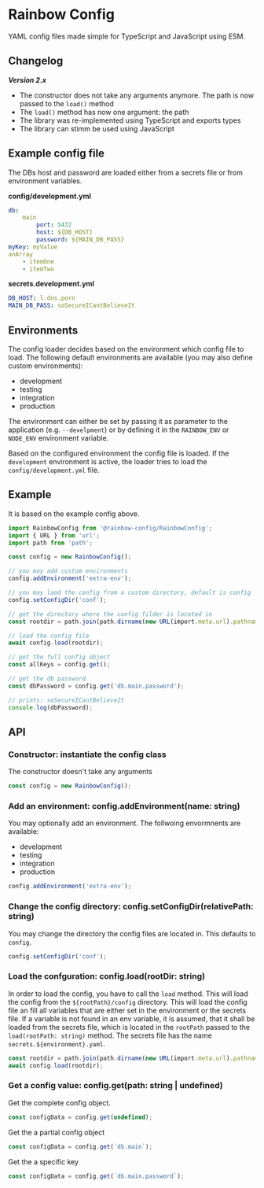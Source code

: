 # Rainbow Config

YAML config files made simple for TypeScript and JavaScript using ESM.

## Changelog

***Version 2.x*** 
- The constructor does not take any arguments anymore. The path is now passed to the `load()` method
- The `load()` method has now one argument: the path
- The library was re-implemented using TypeScript and exports types
- The library can stimm be used using JavaScript


## Example config file

The DBs host and password are loaded either from a secrets file or from environment variables.

**config/development.yml**
```yaml
db:
    main
        port: 5432
        host: ${DB_HOST}
        password: ${MAIN_DB_PASS}
myKey: myValue
anArray
    - itemOne
    - itemTwo
```

**secrets.development.yml**
```yaml
DB_HOST: l.dns.porn
MAIN_DB_PASS: soSecureICantBelieveIt
```

## Environments

The config loader decides based on the environment which config file to load. The following default environments are available (you may also define custom environments):

- development
- testing
- integration
- production

The environment can either be set by passing it as parameter to the application (e.g. `--develpment`) or by defining it in the `RAINBOW_ENV` or `NODE_ENV` environment variable.

Based on the configured environment the config file is loaded. If the `development` environment is active, the loader tries to load the `config/development.yml` file.

## Example

It is based on the example config above.

```typescript
import RainbowConfig from '@rainbow-config/RainbowConfig';
import { URL } from 'url';
import path from 'path';

const config = new RainbowConfig();

// you may add custom environments
config.addEnvironment('extra-env');

// you may laod the config from a custom directory, default is config
config.setConfigDir('conf');

// get the directory where the config filder is located in
const rootdir = path.join(path.dirname(new URL(import.meta.url).pathname, '../');

// load the config file
await config.load(rootdir);

// get the full config object
const allKeys = config.get();

// get the db password
const dbPassword = config.get('db.main.password');

// prints: soSecureICantBelieveIt
console.log(dbPassword);
```

## API

### Constructor: instantiate the config class

The constructor doesn't take any arguments

```typescript
const config = new RainbowConfig();
```


### Add an environment: config.addEnvironment(name: string)

You may optionally add an environment. The follwoing envormnents are available:

- development
- testing
- integration
- production

```typescript
config.addEnvironment('extra-env');
```


### Change the config directory: config.setConfigDir(relativePath: string)

You may change the directory the config files are located in. This defaults to `config`.


```typescript
config.setConfigDir('conf');
```


### Load the confguration: config.load(rootDir: string)

In order to load the config, you have to call the `load` method. This will load the config from the `${rootPath}/config` directory.
This will load the config file an fill all variables that are either set in the environment or the secrets file. If a variable is not
found in an env variable, it is assumed, that it shall be loaded from the secrets file, which is located in the `rootPath` passed to the
`load(rootPath: string)` method. The secrets file has the name `secrets.${environment}.yaml`.


```typescript
const rootdir = path.join(path.dirname(new URL(import.meta.url).pathname, '../');
await config.load(rootdir);
```


### Get a config value: config.get(path: string | undefined)

Get the complete config object.

```typescript
const configData = config.get(undefined);
```


Get the a partial config object

```typescript
const configData = config.get(`db.main`);
```


Get the a specific key

```typescript
const configData = config.get(`db.main.password`);
```